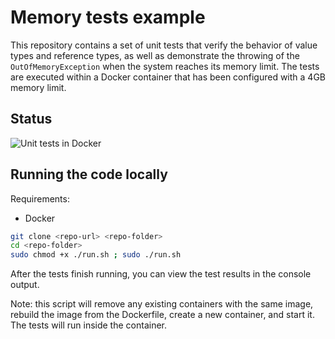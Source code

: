 # Memory tests example
This repository contains a set of unit tests that verify the behavior of value types and reference types, as well as demonstrate the throwing of the `OutOfMemoryException` when the system reaches its memory limit.
The tests are executed within a Docker container that has been configured with a 4GB memory limit.

## Status
![Unit tests in Docker](https://github.com/nogov/memory-tests-lab/actions/workflows/docker-tests.yml/badge.svg)

## Running the code locally

Requirements:
- Docker

```bash
git clone <repo-url> <repo-folder>
cd <repo-folder>
sudo chmod +x ./run.sh ; sudo ./run.sh
```

After the tests finish running, you can view the test results in the console output.

Note: this script will remove any existing containers with the same image, rebuild the image from the Dockerfile, create a new container, and start it. The tests will run inside the container.
